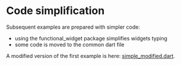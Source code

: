# Code simplification

Subsequent examples are prepared with simpler code:

- using the functional_widget package simplifies widgets typing
- some code is moved to the common dart file

A modified version of the first example is here: [simple_modified.dart](https://github.com/PavelPZ/riverpod_navigator/blob/main/examples/doc/lib/src/simple_modified.dart).
